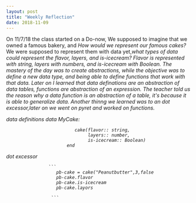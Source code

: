 ```yaml
---
layout: post
title: "Weekly Reflection"
date: 2018-11-09
---
```


On 11/7/18 the class started on a Do-now, We supposed to imagine that we owned a famous bakery, and <i>How would we represent our famous cakes?</i> We were supposed to represent them with data yet,<i>what types of data could represent the flavor, layers, and is-icecream? Flavor is represented with string, layers with numbers, and is-icecream with Boolean. The mastery of the day was to create abstractions, while the objective was to define a new data type, and being able to define functions that work with that data. Later on I learned that data definations are an <i>abstraction</i> of data tables, functions are <i>abstraction</i> of an expression. The teacher told us the reason why a data function is an abstraction of a table, it's because it is able to generalize data. Another thinng we learned was to an dot excessor,later on we went on pyret and worked on functions.
 

<i>data definitions</i>   data MyCake:

                              cake(flavor:: string,
                                   layers:: number,
                                   is-icecream:: Boolean)
                           end     
                        
 
<i> dot excessor</i> 

                    ```
                       pb-cake = cake("Peanutbutter",3,false
                       pb-cake.flavor
                       pb-cake.is-icecream
                       pb-cake.layors
                       
                     ```
 

